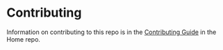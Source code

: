 Contributing
======

Information on contributing to this repo is in the [Contributing Guide](https://github.com/aspnet/Home/blob/master/CONTRIBUTING.md) in the Home repo.